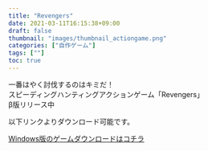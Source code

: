 ```yaml
---
title: "Revengers"
date: 2021-03-11T16:15:38+09:00
draft: false
thumbnail: "images/thumbnail_actiongame.png"
categories: ["自作ゲーム"]
tags: [""]
toc: true
---
```


一番はやく討伐するのはキミだ！  
スピーディングハンティングアクションゲーム「Revengers」  
β版リリース中  

以下リンクよりダウンロード可能です。  
  
<a href="https://combo.tokyo/game_windows">Windows版のゲームダウンロードはコチラ</a>  

<!-- <a href="https://combo.tokyo/game_mac">Mac版のゲームダウンロードはコチラ</a>   -->

  
